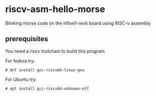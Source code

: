 # riscv-asm-hello-morse
Blinking morse code on the hifive1-revb board using RISC-v assembly


## prerequisites

You need a riscv toolchain to build this program.

For fedora try:

```# dnf install gcc-riscv64-linux-gnu```

For Ubuntu try:

```# apt install gcc-riscv64-unknown-elf```
